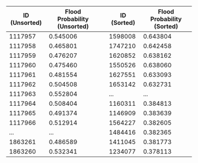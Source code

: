 | ID (Unsorted) | Flood Probability (Unsorted) | | ID (Sorted)   | Flood Probability (Sorted) |
|---------------|------------------------------|-|---------------|----------------------------|
| 1117957       | 0.545006                     | | 1598008       | 0.643804                   |
| 1117958       | 0.465801                     | | 1747210       | 0.642458                   |
| 1117959       | 0.476207                     | | 1620852       | 0.638162                   |
| 1117960       | 0.475460                     | | 1550526       | 0.638060                   |
| 1117961       | 0.481554                     | | 1627551       | 0.633093                   |
| 1117962       | 0.504508                     | | 1653142       | 0.632731                   |
| 1117963       | 0.552804                     | | ...           | ...                         
| 1117964       | 0.508404                     | | 1160311       | 0.384813                   |
| 1117965       | 0.491374                     | | 1146909       | 0.383639                   |
| 1117966       | 0.512914                     | | 1564227       | 0.382605                   |
| ...           | ...                          | | 1484416       | 0.382365                   |
| 1863261       | 0.486589                     | | 1411045       | 0.381773                   |
| 1863260       | 0.532341                     | | 1234077       | 0.378113                   |

